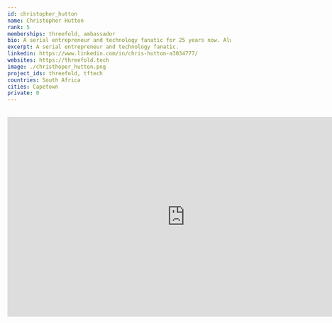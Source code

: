 ```yaml
---
id: christopher_hutton
name: Christopher Hutton
rank: 5
memberships: threefold, ambassador
bio: A serial entrepreneur and technology fanatic for 25 years now. Always researching tech trends and looking for new technologies to introduce to Africa.
excerpt: A serial entrepreneur and technology fanatic.
linkedin: https://www.linkedin.com/in/chris-hutton-a3034777/
websites: https://threefold.tech
image: ./christhoper_hutton.png
project_ids: threefold, tftech
countries: South Africa
cities: Capetown
private: 0
---
```


<BR>

<iframe src="https://player.vimeo.com/video/" width="800" height="450" frameborder="0" allow="autoplay; fullscreen" allowfullscreen></iframe>

<BR>
